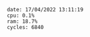 

                date: 17/04/2022 13:11:19
                cpu: 0.1%
                ram: 18.7%
                cycles: 6840

                         